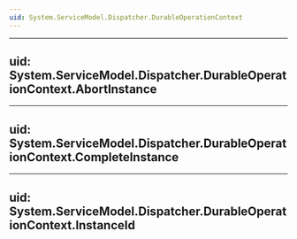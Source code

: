 ```yaml
---
uid: System.ServiceModel.Dispatcher.DurableOperationContext
---
```


---
uid: System.ServiceModel.Dispatcher.DurableOperationContext.AbortInstance
---

---
uid: System.ServiceModel.Dispatcher.DurableOperationContext.CompleteInstance
---

---
uid: System.ServiceModel.Dispatcher.DurableOperationContext.InstanceId
---
